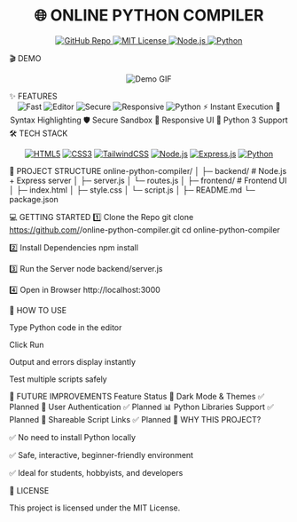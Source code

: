 <p align="center"> </p> <h1 align="center">🌐 ONLINE PYTHON COMPILER</h1> <p align="center"> <a href="https://github.com/<your-username>/online-python-compiler"> <img src="https://img.shields.io/badge/GitHub-Repo-blue?style=for-the-badge&logo=github" alt="GitHub Repo"> </a> <a href="LICENSE"> <img src="https://img.shields.io/badge/License-MIT-yellow?style=for-the-badge&logo=opensourceinitiative" alt="MIT License"> </a> <a href="https://nodejs.org/"> <img src="https://img.shields.io/badge/Node.js-v18-green?style=for-the-badge&logo=node.js" alt="Node.js"> </a> <a href="https://www.python.org/"> <img src="https://img.shields.io/badge/Python-3.11-blue?style=for-the-badge&logo=python" alt="Python"> </a> </p>
🎬 DEMO
<p align="center"> <img src="https://via.placeholder.com/900x450/FFC107/000000?text=Run+Python+Code+Online+GIF" alt="Demo GIF" title="Interactive Demo"/> </p>
✨ FEATURES
<div align="center">
<img src="https://img.icons8.com/color/48/000000/bolt.png" alt="Fast"/>	<img src="https://img.icons8.com/color/48/000000/code.png" alt="Editor"/>	<img src="https://img.icons8.com/color/48/000000/shield.png" alt="Secure"/>	<img src="https://img.icons8.com/color/48/000000/responsive.png" alt="Responsive"/>	<img src="https://img.icons8.com/color/48/000000/python.png" alt="Python"/>
⚡ Instant Execution	🎨 Syntax Highlighting	🛡️ Secure Sandbox	📱 Responsive UI	🐍 Python 3 Support
</div>
🛠️ TECH STACK
<p align="center"> <a href="#"><img src="https://img.shields.io/badge/HTML5-orange?style=for-the-badge&logo=html5" alt="HTML5"/></a> <a href="#"><img src="https://img.shields.io/badge/CSS3-blue?style=for-the-badge&logo=css3" alt="CSS3"/></a> <a href="#"><img src="https://img.shields.io/badge/TailwindCSS-teal?style=for-the-badge&logo=tailwind-css" alt="TailwindCSS"/></a> <a href="#"><img src="https://img.shields.io/badge/Node.js-green?style=for-the-badge&logo=node.js" alt="Node.js"/></a> <a href="#"><img src="https://img.shields.io/badge/Express.js-darkgrey?style=for-the-badge" alt="Express.js"/></a> <a href="#"><img src="https://img.shields.io/badge/Python-3.11-blue?style=for-the-badge&logo=python" alt="Python"/></a> </p>
📂 PROJECT STRUCTURE
online-python-compiler/
│
├─ backend/          # Node.js + Express server
│  ├─ server.js
│  └─ routes.js
│
├─ frontend/         # Frontend UI
│  ├─ index.html
│  ├─ style.css
│  └─ script.js
│
├─ README.md
└─ package.json

💻 GETTING STARTED
1️⃣ Clone the Repo
git clone https://github.com/<your-username>/online-python-compiler.git
cd online-python-compiler

2️⃣ Install Dependencies
npm install

3️⃣ Run the Server
node backend/server.js

4️⃣ Open in Browser
http://localhost:3000

🌟 HOW TO USE

Type Python code in the editor

Click Run

Output and errors display instantly

Test multiple scripts safely

🔮 FUTURE IMPROVEMENTS
Feature	Status
🌙 Dark Mode & Themes	✅ Planned
🔐 User Authentication	✅ Planned
📊 Python Libraries Support	✅ Planned
🔗 Shareable Script Links	✅ Planned
📣 WHY THIS PROJECT?

✅ No need to install Python locally

✅ Safe, interactive, beginner-friendly environment

✅ Ideal for students, hobbyists, and developers

📌 LICENSE

This project is licensed under the MIT License.
